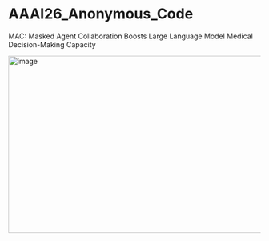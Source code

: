 # AAAI26_Anonymous_Code
MAC: Masked Agent Collaboration Boosts Large Language Model Medical Decision-Making Capacity

<img width="666" height="354" alt="image" src="https://github.com/user-attachments/assets/b2860a4f-d378-4be1-a75a-ce9c898b1a8b" />
